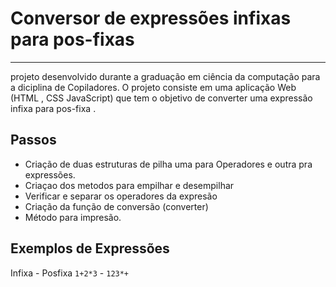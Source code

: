 # Conversor de expressões infixas para pos-fixas

---

projeto desenvolvido durante a graduação em ciência da computação para a diciplina de Copiladores.
O projeto consiste em uma aplicação Web (HTML , CSS JavaScript) que tem o objetivo de converter uma expressão infixa para pos-fixa .


## Passos
* Criação de duas estruturas de pilha uma para Operadores e outra pra expressões.
* Criaçao dos metodos para empilhar e desempilhar 
* Verificar e separar os operadores da expresão 
*  Criação da função de conversão (converter)
*  Método para impresão.



## Exemplos de Expressões

Infixa - Posfixa
`1+2*3`  - `123*+`

